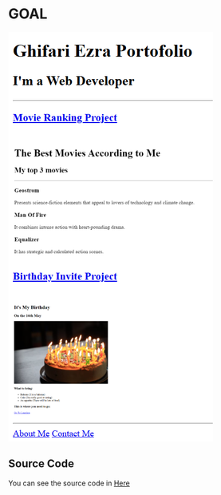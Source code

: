 # GOAL
![Portofolio Project](goal.png)

## Source Code
You can see the source code in [Here](index.html)